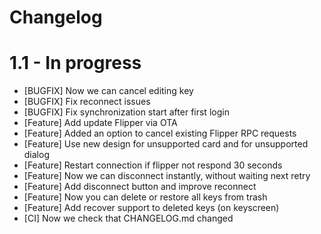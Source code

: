 # Changelog

# 1.1 - In progress

- [BUGFIX] Now we can cancel editing key
- [BUGFIX] Fix reconnect issues
- [BUGFIX] Fix synchronization start after first login
- [Feature] Add update Flipper via OTA
- [Feature] Added an option to cancel existing Flipper RPC requests
- [Feature] Use new design for unsupported card and for unsupported dialog
- [Feature] Restart connection if flipper not respond 30 seconds
- [Feature] Now we can disconnect instantly, without waiting next retry
- [Feature] Add disconnect button and improve reconnect
- [Feature] Now you can delete or restore all keys from trash
- [Feature] Add recover support to deleted keys (on keyscreen)
- [CI] Now we check that CHANGELOG.md changed